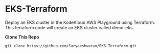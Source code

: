 # EKS-Terraform
Deploy an EKS cluster in the KodeKloud AWS Playground using Terraform.
This terraform code will create an EKS cluster called demo-eks.

**Clone This Repo**

`git clone https://github.com/Suryaeshwaran/EKS-Terraform.git`

